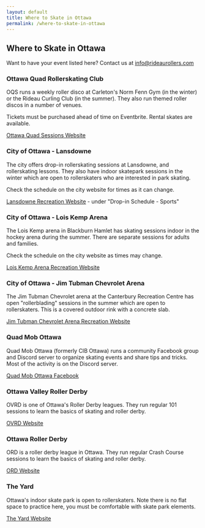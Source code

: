 ```yaml
---
layout: default
title: Where to Skate in Ottawa 
permalink: /where-to-skate-in-ottawa
---
```


## Where to Skate in Ottawa

Want to have your event listed here? Contact us at info@rideaurollers.com

### Ottawa Quad Rollerskating Club
OQS runs a weekly roller disco at Carleton's Norm Fenn Gym (in the winter) or the Rideau Curling Club (in the summer). They also run themed roller discos in a number of venues.

Tickets must be purchased ahead of time on Eventbrite. Rental skates are available.

[Ottawa Quad Sessions Website](https://ottawaquadsession.com/)

### City of Ottawa - Lansdowne
The city offers drop-in rollerskating sessions at Lansdowne, and rollerskating lessons. They also have indoor skatepark sessions in the winter which are open to rollerskaters who are interested in park skating.

Check the schedule on the city website for times as it can change.

[Lansdowne Recreation Website](https://ottawa.ca/en/recreation-and-parks/recreation-facilities/facility-listing/lansdowne-park#section-02912a99-d98a-4837-9916-79bb10930795) - under "Drop-in Schedule - Sports"

### City of Ottawa - Lois Kemp Arena
The Lois Kemp arena in Blackburn Hamlet has skating sessions indoor in the hockey arena during the summer. There are separate sessions for adults and families.

Check the schedule on the city website as times may change.

[Lois Kemp Arena Recreation Website](https://ottawa.ca/en/recreation-and-parks/recreation-facilities/facility-listing/lois-kemp-arena-blackburn#section-a48d40a8-f94f-4fb5-b339-1e37ce3d1d00)

### City of Ottawa - Jim Tubman Chevrolet Arena
The Jim Tubman Chevrolet arena at the Canterbury Recreation Centre has open "rollerblading" sessions in the summer which are open to rollerskaters. This is a covered outdoor rink with a concrete slab.

[Jim Tubman Chevrolet Arena Recreation Website](https://ottawa.ca/en/recreation-and-parks/recreation-facilities/facility-listing/jim-tubman-chevrolet-rink#section-452baab8-7c9d-42ea-88ba-5648b0113f53)

### Quad Mob Ottawa
Quad Mob Ottawa (formerly CIB Ottawa) runs a community Facebook group and Discord server to organize skating events and share tips and tricks. Most of the activity is on the Discord server.

[Quad Mob Ottawa Facebook](https://www.facebook.com/groups/785951204941134)

### Ottawa Valley Roller Derby
OVRD is one of Ottawa's Roller Derby leagues. They run regular 101 sessions to learn the basics of skating and roller derby.

[OVRD Website](https://ottawavalleyrollerderby.com/)

### Ottawa Roller Derby
ORD is a roller derby league in Ottawa. They run regular Crash Course sessions to learn the basics of skating and roller derby.

[ORD Website](https://www.ottawarollerderby.com/)

### The Yard
Ottawa's indoor skate park is open to rollerskaters. Note there is no flat space to practice here, you must be comfortable with skate park elements.

[The Yard Website](https://theyardottawa.com/)
